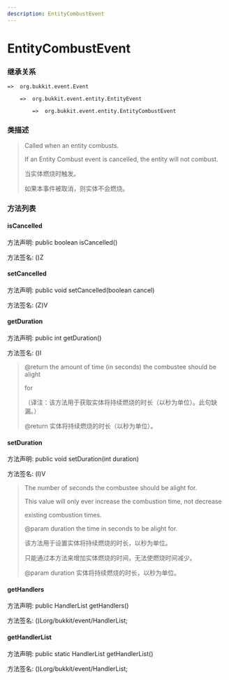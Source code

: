 ```yaml
---
description: EntityCombustEvent
---
```


# EntityCombustEvent

### 继承关系

    =>  org.bukkit.event.Event

        =>  org.bukkit.event.entity.EntityEvent

            =>  org.bukkit.event.entity.EntityCombustEvent

### 类描述

> Called when an entity combusts.
>
> If an Entity Combust event is cancelled, the entity will not combust.
>
> 当实体燃烧时触发。
>
> 如果本事件被取消，则实体不会燃烧。

### 方法列表

#### isCancelled

方法声明: public boolean isCancelled()

方法签名: ()Z

#### setCancelled

方法声明: public void setCancelled(boolean cancel)

方法签名: (Z)V

#### getDuration

方法声明: public int getDuration()

方法签名: ()I

> @return the amount of time (in seconds) the combustee should be alight
>
> for
>
> （译注：该方法用于获取实体将持续燃烧的时长（以秒为单位）。此句缺漏。）
>
> @return 实体将持续燃烧的时长（以秒为单位）。

#### setDuration

方法声明: public void setDuration(int duration)

方法签名: (I)V

> The number of seconds the combustee should be alight for.
>
> This value will only ever increase the combustion time, not decrease
>
> existing combustion times.
>
> @param duration the time in seconds to be alight for.
>
> 该方法用于设置实体将持续燃烧的时长，以秒为单位。
>
> 只能通过本方法来增加实体燃烧的时间，无法使燃烧时间减少。
>
> @param duration 实体将持续燃烧的时长，以秒为单位。

#### getHandlers

方法声明: public HandlerList getHandlers()

方法签名: ()Lorg/bukkit/event/HandlerList;

#### getHandlerList

方法声明: public static HandlerList getHandlerList()

方法签名: ()Lorg/bukkit/event/HandlerList;